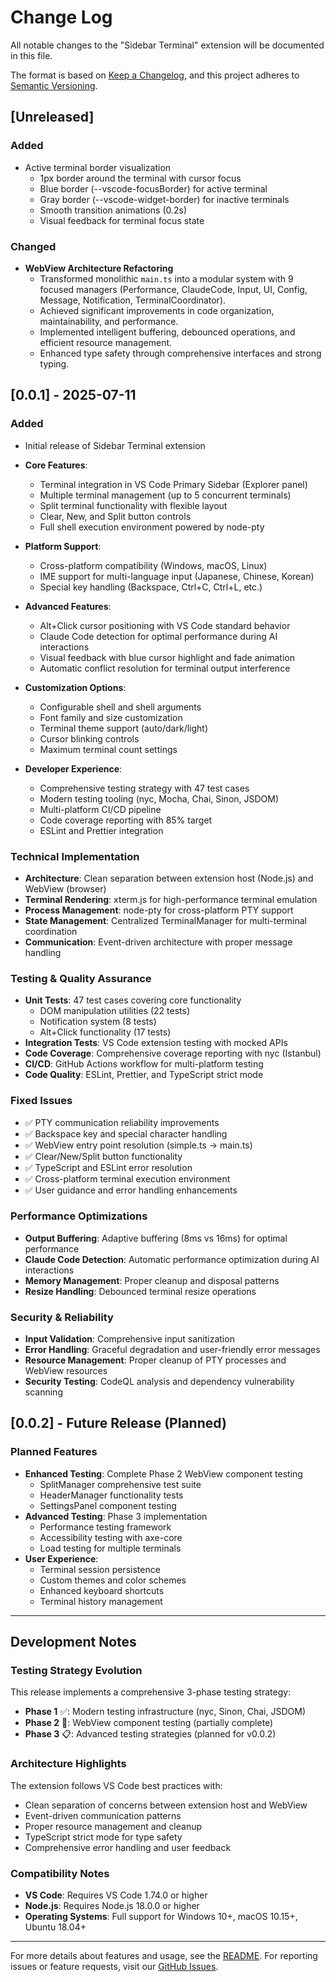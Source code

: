 # Change Log

All notable changes to the "Sidebar Terminal" extension will be documented in this file.

The format is based on [Keep a Changelog](https://keepachangelog.com/en/1.0.0/),
and this project adheres to [Semantic Versioning](https://semver.org/spec/v2.0.0.html).

## [Unreleased]

### Added
- Active terminal border visualization
  - 1px border around the terminal with cursor focus
  - Blue border (--vscode-focusBorder) for active terminal
  - Gray border (--vscode-widget-border) for inactive terminals
  - Smooth transition animations (0.2s)
  - Visual feedback for terminal focus state

### Changed
- **WebView Architecture Refactoring**
  - Transformed monolithic `main.ts` into a modular system with 9 focused managers (Performance, ClaudeCode, Input, UI, Config, Message, Notification, TerminalCoordinator).
  - Achieved significant improvements in code organization, maintainability, and performance.
  - Implemented intelligent buffering, debounced operations, and efficient resource management.
  - Enhanced type safety through comprehensive interfaces and strong typing.

## [0.0.1] - 2025-07-11

### Added
- Initial release of Sidebar Terminal extension
- **Core Features**:
  - Terminal integration in VS Code Primary Sidebar (Explorer panel)
  - Multiple terminal management (up to 5 concurrent terminals)
  - Split terminal functionality with flexible layout
  - Clear, New, and Split button controls
  - Full shell execution environment powered by node-pty

- **Platform Support**:
  - Cross-platform compatibility (Windows, macOS, Linux)
  - IME support for multi-language input (Japanese, Chinese, Korean)
  - Special key handling (Backspace, Ctrl+C, Ctrl+L, etc.)

- **Advanced Features**:
  - Alt+Click cursor positioning with VS Code standard behavior
  - Claude Code detection for optimal performance during AI interactions
  - Visual feedback with blue cursor highlight and fade animation
  - Automatic conflict resolution for terminal output interference

- **Customization Options**:
  - Configurable shell and shell arguments
  - Font family and size customization
  - Terminal theme support (auto/dark/light)
  - Cursor blinking controls
  - Maximum terminal count settings

- **Developer Experience**:
  - Comprehensive testing strategy with 47 test cases
  - Modern testing tooling (nyc, Mocha, Chai, Sinon, JSDOM)
  - Multi-platform CI/CD pipeline
  - Code coverage reporting with 85% target
  - ESLint and Prettier integration

### Technical Implementation
- **Architecture**: Clean separation between extension host (Node.js) and WebView (browser)
- **Terminal Rendering**: xterm.js for high-performance terminal emulation
- **Process Management**: node-pty for cross-platform PTY support
- **State Management**: Centralized TerminalManager for multi-terminal coordination
- **Communication**: Event-driven architecture with proper message handling

### Testing & Quality Assurance
- **Unit Tests**: 47 test cases covering core functionality
  - DOM manipulation utilities (22 tests)
  - Notification system (8 tests)
  - Alt+Click functionality (17 tests)
- **Integration Tests**: VS Code extension testing with mocked APIs
- **Code Coverage**: Comprehensive coverage reporting with nyc (Istanbul)
- **CI/CD**: GitHub Actions workflow for multi-platform testing
- **Code Quality**: ESLint, Prettier, and TypeScript strict mode

### Fixed Issues
- ✅ PTY communication reliability improvements
- ✅ Backspace key and special character handling
- ✅ WebView entry point resolution (simple.ts → main.ts)
- ✅ Clear/New/Split button functionality
- ✅ TypeScript and ESLint error resolution
- ✅ Cross-platform terminal execution environment
- ✅ User guidance and error handling enhancements

### Performance Optimizations
- **Output Buffering**: Adaptive buffering (8ms vs 16ms) for optimal performance
- **Claude Code Detection**: Automatic performance optimization during AI interactions
- **Memory Management**: Proper cleanup and disposal patterns
- **Resize Handling**: Debounced terminal resize operations

### Security & Reliability
- **Input Validation**: Comprehensive input sanitization
- **Error Handling**: Graceful degradation and user-friendly error messages
- **Resource Management**: Proper cleanup of PTY processes and WebView resources
- **Security Testing**: CodeQL analysis and dependency vulnerability scanning

## [0.0.2] - Future Release (Planned)

### Planned Features
- **Enhanced Testing**: Complete Phase 2 WebView component testing
  - SplitManager comprehensive test suite
  - HeaderManager functionality tests
  - SettingsPanel component testing
- **Advanced Testing**: Phase 3 implementation
  - Performance testing framework
  - Accessibility testing with axe-core
  - Load testing for multiple terminals
- **User Experience**:
  - Terminal session persistence
  - Custom themes and color schemes
  - Enhanced keyboard shortcuts
  - Terminal history management

---

## Development Notes

### Testing Strategy Evolution
This release implements a comprehensive 3-phase testing strategy:

- **Phase 1** ✅: Modern testing infrastructure (nyc, Sinon, Chai, JSDOM)
- **Phase 2** 🔄: WebView component testing (partially complete)
- **Phase 3** 📋: Advanced testing strategies (planned for v0.0.2)

### Architecture Highlights
The extension follows VS Code best practices with:
- Clean separation of concerns between extension host and WebView
- Event-driven communication patterns
- Proper resource management and cleanup
- TypeScript strict mode for type safety
- Comprehensive error handling and user feedback

### Compatibility Notes
- **VS Code**: Requires VS Code 1.74.0 or higher
- **Node.js**: Requires Node.js 18.0.0 or higher
- **Operating Systems**: Full support for Windows 10+, macOS 10.15+, Ubuntu 18.04+

---

For more details about features and usage, see the [README](README.md).
For reporting issues or feature requests, visit our [GitHub Issues](https://github.com/s-hiraoku/vscode-sidebar-terminal/issues).